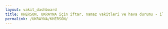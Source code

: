 ```yaml
---
layout: vakit_dashboard
title: KHERSON, UKRAYNA için iftar, namaz vakitleri ve hava durumu - ilçe/eyalet seç
permalink: /UKRAYNA/KHERSON/
---
```


<script type="text/javascript">
  var GLOBAL_COUNTRY = 'UKRAYNA';
  var GLOBAL_CITY = 'KHERSON';
  var GLOBAL_STATE = '';
  var lat = 72;
  var lon = 21;
</script>
